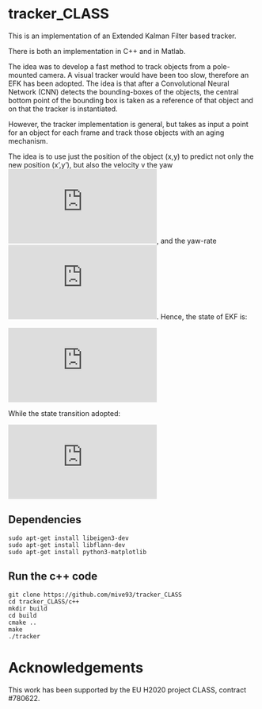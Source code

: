 # tracker_CLASS

  

This is an implementation of an Extended Kalman Filter based tracker.

There is both an implementation in C++ and in Matlab.

The idea was to develop a fast method to track objects from a pole-mounted camera. A visual tracker would have been too slow, therefore an EFK has been adopted. The idea is that after a Convolutional Neural Network (CNN) detects the bounding-boxes of the objects, the central bottom point of the bounding box is taken as a reference of that object and on that the tracker is instantiated.

However, the tracker implementation is general, but takes as input a point for an object for each frame and track those objects with an aging mechanism.

The idea is to use just the position of the object (x,y) to predict not only the new position (x’,y’), but also the velocity v the yaw ![equation](https://latex.codecogs.com/gif.latex?%5Cpsi), and the yaw-rate ![equation](https://latex.codecogs.com/gif.latex?%5Cdot%5Cpsi). Hence, the state of EKF is: 


![equation](https://latex.codecogs.com/gif.latex?%5Cbegin%7Bbmatrix%7D%20x%20%5C%5C%20y%20%5C%5C%20%5Cpsi%20%5C%5C%20v%20%5C%5C%20%5Cdot%5Cpsi%20%5C%5C%20%5Cend%7Bbmatrix%7D)

While the state transition adopted: 

![equation](https://latex.codecogs.com/gif.latex?%5Cbegin%7Bbmatrix%7D%20x%20&plus;%20%5Cfrac%7Bv%5Ccdot%28-sin%28%5Cpsi%29%20&plus;%20sin%28T%5Ccdot%20%5Cdot%5Cpsi%20&plus;%20%5Cpsi%29%29%7D%7B%5Cdot%5Cpsi%7D%20%5C%5C%20y&plus;%20%5Cfrac%7Bv%5Ccdot%28cos%28%5Cpsi%29%20-%20cos%28T%5Ccdot%20%5Cdot%5Cpsi%20&plus;%20%5Cpsi%29%29%7D%7B%5Cdot%5Cpsi%7D%20%5C%5C%20T%5Ccdot%20%5Cdot%5Cpsi%20&plus;%20%5Cpsi%20%5C%5C%20v%20%5C%5C%20%5Cdot%5Cpsi%20%5C%5C%20%5Cend%7Bbmatrix%7D)

## Dependencies 

```
sudo apt-get install libeigen3-dev
sudo apt-get install libflann-dev
sudo apt-get install python3-matplotlib
```

## Run the c++ code
```
git clone https://github.com/mive93/tracker_CLASS
cd tracker_CLASS/c++
mkdir build
cd build
cmake ..
make
./tracker
```
  

<!-- Acknowledgements -->

# Acknowledgements
 

This work has been supported by the EU H2020 project CLASS, contract #780622.

